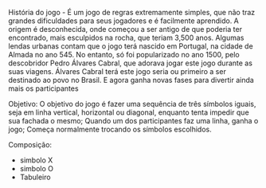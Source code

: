 História do jogo -  É um jogo de regras extremamente simples, que não traz grandes dificuldades para seus jogadores e é facilmente aprendido.
A origem é desconhecida, onde começou a ser antigo de que poderia ter encontrado, mais esculpidos na rocha, que teriam 3,500 anos.
Algumas lendas urbanas contam que o jogo terá nascido em Portugal, na cidade de Almada no ano 545.
No entanto, só foi popularizado no ano 1500, pelo descobridor Pedro Álvares Cabral, que adorava jogar este jogo durante as suas viagens.
Álvares Cabral terá este jogo seria ou primeiro a ser destinado ao povo no Brasil.
E agora ganha novas fases para divertir ainda mais os participantes

Objetivo: O objetivo do jogo é fazer uma sequência de três símbolos iguais, seja em linha vertical, horizontal ou diagonal,
enquanto tenta impedir que sua fachada o mesmo; Quando um dos participantes faz uma linha, ganha o jogo;
Começa normalmente trocando os símbolos escolhidos.

Composição:
- simbolo X
- simbolo O
- Tabuleiro